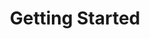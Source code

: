 ---
title: Getting Started
position: 2
parameters:
  - name:
    content:
content_markdown: >-
  Welcome to the test template design


  This API document is designed for those interested in developing for our
  platform.


  This API is still under development and will evolve.


  You'll succeed if you do this.

  {: .success}


  Here's some useful information.

  {: .info}


  Something may not happen if you try and do this.

  {: .warning}


  Something bad will happen if you do this.

  {: .error}
left_code_blocks:
  - code_block:
    title:
    language:
right_code_blocks:
  - code_block: |-
      <app-header-language></app-header-language>
      <app-header></app-header>
      <router-outlet></router-outlet>
      <app-footer *ngIf="headerFooter"></app-footer>
    title: Js
    language: html
---